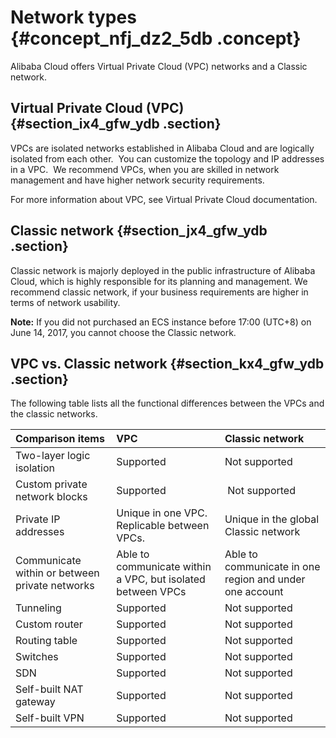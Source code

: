 # Network types {#concept_nfj_dz2_5db .concept}

Alibaba Cloud offers Virtual Private Cloud \(VPC\) networks and a Classic network.

## Virtual Private Cloud \(VPC\) {#section_ix4_gfw_ydb .section}

VPCs are isolated networks established in Alibaba Cloud and are logically isolated from each other.  You can customize the topology and IP addresses in a VPC.  We recommend VPCs, when you are skilled in network management and have higher network security requirements.

For more information about VPC, see Virtual Private Cloud documentation.

## Classic network {#section_jx4_gfw_ydb .section}

Classic network is majorly deployed in the public infrastructure of Alibaba Cloud, which is highly responsible for its planning and management. We recommend classic network, if your business requirements are higher in terms of network usability.

**Note:** If you did not purchased an ECS instance before 17:00 \(UTC+8\) on June 14, 2017, you cannot choose the Classic network.

## VPC vs. Classic network {#section_kx4_gfw_ydb .section}

The following table lists all the functional differences between the VPCs and the classic networks.

|Comparison items|VPC|Classic network|
|:---------------|:--|:--------------|
|Two-layer logic isolation|Supported|Not supported|
|Custom private network blocks|Supported| Not supported|
|Private IP addresses|Unique in one VPC. Replicable between VPCs.|Unique in the global Classic network|
|Communicate within or between private networks|Able to communicate within a VPC, but isolated between VPCs|Able to communicate in one region and under one account|
|Tunneling|Supported|Not supported|
|Custom router|Supported|Not supported|
|Routing table|Supported|Not supported|
|Switches|Supported|Not supported|
|SDN|Supported|Not supported|
|Self-built NAT gateway|Supported|Not supported|
|Self-built VPN|Supported|Not supported|

